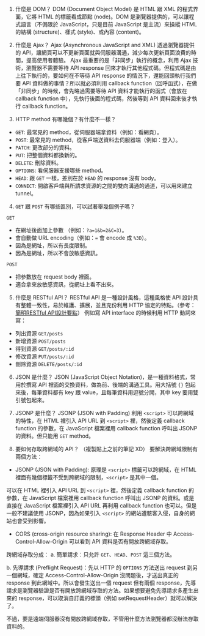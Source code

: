 1. 什麼是 DOM？
DOM (Document Object Model) 是 HTML 跟 XML 的程式界面，它將 HTML 的標籤看成節點 (node)。DOM 是瀏覽器提供的，可以讓程式語言（不侷限於 JavaScript，只是目前 JavaScript 是主流）來操縱 HTML 的結構 (structure)、樣式 (style)、或內容 (content)。

2. 什麼是 Ajax？
Ajax (Asynchronous JavaScript and XML) 透過瀏覽器提供的 API，讓網頁可以不更新頁面就與伺服器溝通，減少每次更新頁面浪費的時間，提高使用者體驗。
Ajax 最重要的是「非同步」執行的概念，利用 Ajax 技術，瀏覽器不需要等待 API response 回來才執行其他程式碼。但程式碼是由上往下執行的，要如何在不等待 API response 的情況下，還能回頭執行我們要 API 資料做的事情？所以就必須利用 callback function（回呼函式），在做「非同步」的時候，會先略過需要等待 API 資料才能執行的函式（會放在 callback function 中），先執行後面的程式碼，然後等到 API 資料回來後才執行 callback function。

3. HTTP method 有哪幾個？有什麼不一樣？
- `GET`: 最常見的 method，從伺服器端拿資料（例如：看網頁）。
- `POST`: 最常見的 method，從客戶端送資料去伺服器端（例如：登入）。
- `PATCH`: 更改部分的資料。
- `PUT`: 把整個資料都換新的。
- `DELETE`: 刪除資料。
- `OPTIONS`: 看伺服器支援哪些 method。
- `HEAD`: 跟 `GET` 一樣，差別在於 `HEAD` 的 response 沒有 body。
- `CONNECT`: 開啟客戶端與所請求資源的之間的雙向溝通的通道，可以用來建立 tunnel。

4. `GET` 跟 `POST` 有哪些區別，可以試著舉幾個例子嗎？

`GET`
- 在網址後面加上參數 （例如：`?a=1&b=2&C=3`）。
- 會自動做 URL encoding（例如：`=` 會 encode 成 `%3D`）。
- 因為是網址，所以有長度限制。
- 因為是網址，所以不會放敏感資訊。

`POST`
- 把參數放在 request body 裡面。
- 適合拿來放敏感資訊，從網址上看不出來。

5. 什麼是 RESTful API？
RESTful API 是一種設計風格，這種風格使 API 設計具有整體一致性，易於維護、擴展，並且充份利用 HTTP 協定的特點。（參考：[簡明RESTful API設計要點](https://tw.twincl.com/programming/*641y)）
例如寫 API interface 的時候利用 HTTP 動詞來寫：
- 列出資源 `GET/posts`
- 新增資源 `POST/posts`
- 得到資源 `GET/posts/:id`
- 修改資源 `PUT/posts/:id`
- 刪除資源 `DELETE/posts/:id`

6. JSON 是什麼？
JSON (JavaScript Object Notation)，是一種資料格式，常用於撰寫 API 裡面的交換資料，做為前、後端的溝通工具。用大括號 `{}` 包起來後，每筆資料都有 key 跟 value，且每筆資料用逗號分開，其中 key 要用雙引號包起來。

7. JSONP 是什麼？
JSONP (JSON with Padding) 利用 `<script>` 可以跨網域的特性，在 HTML 裡引入 API URL 到 `<script>` 裡，然後定義 callback function 的參數，在 JavaScript 檔案裡用 callback function 呼叫出 JSONP 的資料。但只能用 `GET` method。

8. 要如何存取跨網域的 API？
（複製貼上之前的筆記 XD）
要解決跨網域限制有兩個方法：

- JSONP (JSON with Padding):
原理是 `<script>` 標籤可以跨網域，在 HTML 裡面有幾個標籤不受到跨網域的限制，`<script>` 是其中一個。

可以在 HTML 裡引入 API URL 到 `<script>` 裡，然後定義 callback function 的參數，在 JavaScript 檔案裡用 callback function 呼叫出 JSONP 的資料。或是直接在 JavaScript 檔案裡引入 API URL 再利用 callback function 也可以。但是一般不建議使用 JSONP，因為如果引入 `<script>` 的網站遭駭客入侵，自身的網站也會受到影響。

- CORS (cross-origin resource sharing):
在 Response Header 中 Access-Control-Allow-Origin 可以看到 API 資料是否有開放跨網域存取。

跨網域存取分成：
a. 簡單請求：只允許 `GET`、`HEAD`、`POST` 這三個方法。

b. 先導請求 (Preflight Request)：先以 HTTP 的 `OPTIONS` 方法送出 request 到另一個網域，確定 Access-Control-Allow-Origin 沒問題後，才送出真正的 response 到此網域中。所以會發生送出一個 request 但有兩個 response，先導請求是瀏覽器驗證是否有開放跨網域存取的方法。如果想要避免先導請求多產生出來的 response，可以取消自訂義的標頭（例如 setRequestHeader）就可以解決了。

不過，要是遠端伺服器沒有開放跨網域存取，不管用什麼方法瀏覽器都沒辦法存取資料的。